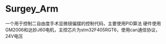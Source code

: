 # Surgey_Arm
一个用于控制二自由度手术显微镜偏摆的控制代码，主要使用PID算法
硬件使用GM2006和达妙J60电机，主控芯片为stm32F405RGT6，使用can通信协议，24V电压
